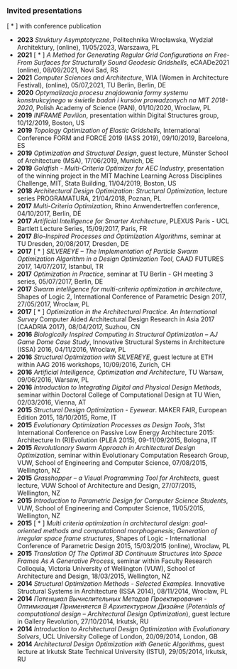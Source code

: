### **Invited presentations**
[ * ] with conference publication

- **2023** *Struktury Asymptotyczne*, Politechnika Wrocławska, Wydział Architektury, (online), 11/05/2023, Warszawa, PL
- **2021** [ * ] *A Method for Generating Regular Grid Configurations on Free-From Surfaces for Structurally Sound Geodesic Gridshells*, eCAADe2021 (online), 08/09/2021, Novi Sad, RS
- **2021** *Computer Sciences and Architecture*, WIA (Women in Architecture Festival), (online), 05/07,2021, TU Berlin, Berlin, DE
- **2020** *Optymalizacja procesu znajdowania formy systemu konstrukcyjnego w świetle badań i kursów prowadzonych na MIT 2018-2020*, Polish Academy of Science (PAN), 01/10/2020, Wroclaw, PL
- **2019** *INFRAME Pavilion*, presentation within Digital Structures group, 10/12/2019, Boston, US
- **2019** *Topology Optimization of Elastic Gridshells*, International Conference FORM and FORCE 2019 (IASS 2019), 09/10/2019, Barcelona, ES
- **2019** *Optimization and Structural Design*, guest lecture, Münster School of Architecture (MSA), 17/06/2019, Munich, DE
- **2019** *Goldfish - Multi-Criteria Optimizer for AEC Industry*, presentation of the winning project in the MIT Machine Learning Across Disciplines Challenge, MIT, Stata Building, 11/04/2019, Boston, US
- **2018** *Architectural Design Optimization: Structural Optimization*, lecture series PROGRAMATURA,
21/04/2018, Poznan, PL
- **2017** *Multi-Criteria Optimization*, Rhino Anwendertreffen conference, 04/10/2017, Berlin, DE
- **2017** *Artificial Intelligence for Smarter Architecture*, PLEXUS Paris - UCL Bartlett Lecture Series, 15/09/2017, Paris, FR
- **2017** *Bio-Inspired Processes and Optimization Algorithms*, seminar at TU Dresden, 20/08/2017, Dresden, DE
- **2017** [ * ]  *SILVEREYE – The Implementation of Particle Swarm Optimization Algorithm in a Design Optimization Tool*, CAAD FUTURES 2017, 14/07/2017, Istanbul, TR
- **2017** *Optimization in Practice*, seminar at TU Berlin - GH meeting 3 series, 05/07/2017, Berlin, DE
- **2017** *Swarm intelligence for multi-criteria optimization in architecture*, Shapes of Logic 2, International Conference of Parametric Design 2017, 27/05/2017, Wroclaw, PL
- **2017** [ * ]  *Optimization in the Architectural Practice. An International Survey* Computer Aided Architectural Design Research in Asia 2017 (CAADRIA 2017), 08/04/2017, Suzhou, CN
- **2016** *Biologically Inspired Computing in Structural Optimization – AJ Game Dome Case Study*, Innovative
Structural Systems in Architecture (ISSA) 2016, 04/11/2016, Wroclaw, PL
- **2016** *Structural Optimization with SILVEREYE*, guest lecture at ETH within AAG 2016 workshops,
10/09/2016, Zurich, CH
- **2016** *Artificial Intelligence, Optimization and Architecture*, TU Warsaw, 09/06/2016, Warsaw, PL
- **2016** *Introduction to Integrating Digital and Physical Design Methods*, seminar within Doctoral College of Computational Design at TU Wien, 02/03/2016, Vienna, AT
- **2015** *Structural Design Optimization - Eyewear*. MAKER FAIR, European Edition 2015, 18/10/2015, Rome,
IT
- **2015** *Evolutionary Optimization Processes as Design Tools*, 31st International Conference on Passive Low Energy Architecture 2015: Architecture In (R)Evolution (PLEA 2015), 09-11/09/2015, Bologna, IT
- **2015** *Revolutionary Swarm Approach in Architectural Design Optimization*, seminar within Evolutionary Computation Research Group, VUW, School of Engineering and Computer Science, 07/08/2015,
Wellington, NZ
- **2015** *Grasshopper – a Visual Programming Tool for Architects*, guest lecture, VUW School of Architecture
and Design, 27/07/2015, Wellington, NZ
- **2015** *Introduction to Parametric Design for Computer Science Students*, VUW, School of Engineering and
Computer Science, 11/05/2015, Wellington, NZ
- **2015** [ * ] *Multi criteria optimization in architectural design: goal-oriented methods and computational morphogenesis*;  *Generation of irregular space frame structures*, Shapes of Logic - International Conference of Parametric Design 2015, 15/03/2015 (online), Wroclaw, PL
- **2015** *Translation Of The Optimal 3D Continuum Structures Into Space Frames As A Generative Process*,
seminar within Faculty Research Colloquia, Victoria University of Wellington (VUW), School of
Architecture and Design, 18/03/2015, Wellington, NZ
- **2014** *Structural Optimization Methods - Selected Examples.* Innovative Structural Systems in Architecture
(ISSA 2014), 08/11/2014, Wroclaw, PL
- **2014**  *Потенциал Вычислительных Методов Проектирования - Оптимизация Применяется В Архитектурном Дизайне* (*Potentials of computational design – Architectural Design Optimization*),
guest lecture in Gallery Revolution, 27/10/2014, Irkutsk, RU
- **2014** *Introduction to Architectural Design Optimization with Evolutionary Solvers*, UCL University College of London, 20/09/2014, London, GB
- **2014** *Architectural Design Optimization with Genetic Algorithms*, guest lecture at Irkutsk State Technical University (ISTU), 29/05/2014, Irkutsk, RU
